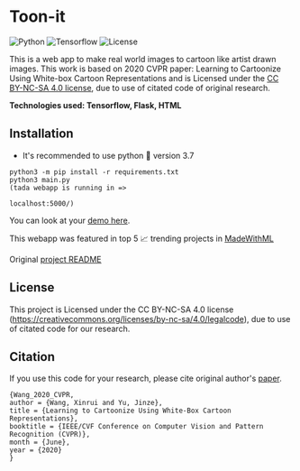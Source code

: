# Toon-it
![Python](https://img.shields.io/badge/python-3.7-green) ![Tensorflow](https://img.shields.io/badge/tensorflow-1.15.4-green) ![License](https://img.shields.io/badge/License-CC%20BY--NC--SA%204.0-important)

This is a web app to make real world images to cartoon like artist drawn images. This work is based on 2020 CVPR paper: Learning to Cartoonize Using White-box Cartoon Representations and is Licensed under the [CC BY-NC-SA 4.0 license](https://creativecommons.org/licenses/by-nc-sa/4.0/legalcode), due to use of citated code of original research.

**Technologies used: Tensorflow, Flask, HTML**

## Installation

- It's recommended to use python 🐍 version 3.7

```
python3 -m pip install -r requirements.txt
python3 main.py
(tada webapp is running in =>

localhost:5000/)
```

You can look at your [demo here](https://github.com/Toon-It/Cartoonizer/blob/master/demo.md).

This webapp was featured in top 5 📈  trending projects in [MadeWithML](https://madewithml.com/projects/2125/toonit-now/)

Original [project README](https://github.com/SystemErrorWang/White-box-Cartoonization/blob/master/README.md)

## License
This project is Licensed under the CC BY-NC-SA 4.0 license (https://creativecommons.org/licenses/by-nc-sa/4.0/legalcode), due to use of citated code for our research.

## Citation

If you use this code for your research, please cite original author's [paper](https://systemerrorwang.github.io/White-box-Cartoonization/).

```
{Wang_2020_CVPR,
author = {Wang, Xinrui and Yu, Jinze},
title = {Learning to Cartoonize Using White-Box Cartoon Representations},
booktitle = {IEEE/CVF Conference on Computer Vision and Pattern Recognition (CVPR)},
month = {June},
year = {2020}
}
```
